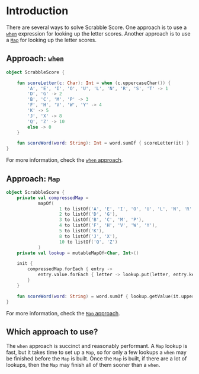 # Introduction

There are several ways to solve Scrabble Score.
One approach is to use a [`when`][when] expression for looking up the letter scores.
Another approach is to use a [`Map`][map] for looking up the letter scores.

## Approach: `when`

```kotlin
object ScrabbleScore {

    fun scoreLetter(c: Char): Int = when (c.uppercaseChar()) {
        'A', 'E', 'I', 'O', 'U', 'L', 'N', 'R', 'S', 'T' -> 1
        'D', 'G' -> 2
        'B', 'C', 'M', 'P' -> 3
        'F', 'H', 'V', 'W', 'Y' -> 4
        'K' -> 5
        'J', 'X' -> 8
        'Q', 'Z' -> 10
        else -> 0
    }

    fun scoreWord(word: String): Int = word.sumOf { scoreLetter(it) }
}
```

For more information, check the [`when` approach][approach-when].

## Approach: `Map`

```kotlin
object ScrabbleScore {
    private val compressedMap =
            mapOf(
                    1 to listOf('A', 'E', 'I', 'O', 'U', 'L', 'N', 'R', 'S', 'T'),
                    2 to listOf('D', 'G'),
                    3 to listOf('B', 'C', 'M', 'P'),
                    4 to listOf('F', 'H', 'V', 'W', 'Y'),
                    5 to listOf('K'),
                    8 to listOf('J', 'X'),
                    10 to listOf('Q', 'Z')
            )
    private val lookup = mutableMapOf<Char, Int>()

    init {
        compressedMap.forEach { entry ->
            entry.value.forEach { letter -> lookup.put(letter, entry.key) }
        }
    }

    fun scoreWord(word: String) = word.sumOf { lookup.getValue(it.uppercaseChar()) }
}
```

For more information, check the [`Map` approach][approach-map].

## Which approach to use?

The `when` approach is succinct and reasonably performant.
A `Map` lookup is fast, but it takes time to set up a `Map`, so for only a few lookups a `when` may be finished before the `Map` is built.
Once the `Map` is built, if there are a lot of lookups, then the `Map` may finish all of them sooner than a `when`.

[approach-when]: https://exercism.org/tracks/kotlin/exercises/gigasecond/approaches/when
[approach-map]: https://exercism.org/tracks/kotlin/exercises/gigasecond/approaches/map
[when]: https://kotlinlang.org/docs/control-flow.html#when-expression
[map]: https://kotlinlang.org/api/latest/jvm/stdlib/kotlin.collections/-map/
